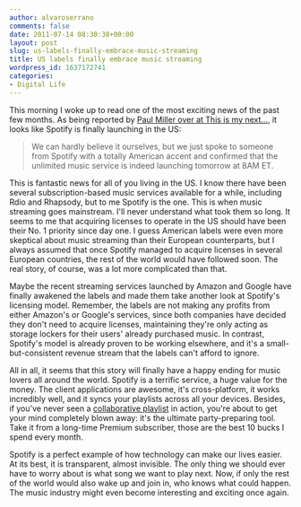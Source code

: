 ```yaml
---
author: alvaroserrano
comments: false
date: 2011-07-14 08:30:38+00:00
layout: post
slug: us-labels-finally-embrace-music-streaming
title: US labels finally embrace music streaming
wordpress_id: 1637172741
categories:
- Digital Life
---
```


This morning I woke up to read one of the most exciting news of the past few months. As being reported by [Paul Miller over at This is my next...](http://thisismynext.com/2011/07/13/spotify-launching-8am-tomorrow-open-pre-registered-users/), it looks like Spotify is finally launching in the US:


<blockquote>We can hardly believe it ourselves, but we just spoke to someone from Spotify with a totally American accent and confirmed that the unlimited music service is indeed launching tomorrow at 8AM ET.</blockquote>


This is fantastic news for all of you living in the US. I know there have been several subscription-based music services available for a while, including Rdio and Rhapsody, but to me Spotify is the one. This is when music streaming goes mainstream. I'll never understand what took them so long. It seems to me that acquiring licenses to operate in the US should have been their No. 1 priority since day one. I guess American labels were even more skeptical about music streaming than their European counterparts, but I always assumed that once Spotify managed to acquire licenses in several European countries, the rest of the world would have followed soon. The real story, of course, was a lot more complicated than that.

Maybe the recent streaming services launched by Amazon and Google have finally awakened the labels and made them take another look at Spotify's licensing model. Remember, the labels are not making any profits from either Amazon's or Google's services, since both companies have decided they don't need to acquire licenses, maintaining they're only acting as storage lockers for their users' already purchased music. In contrast, Spotify's model is already proven to be working elsewhere, and it's a small-but-consistent revenue stream that the labels can't afford to ignore.

All in all, it seems that this story will finally have a happy ending for music lovers all around the world. Spotify is a terrific service, a huge value for the money. The client applications are awesome, it's cross-platform, it works incredibly well, and it syncs your playlists across all your devices. Besides, if you've never seen a [collaborative playlist](http://www.spotify.com/uk/blog/archives/2008/01/30/collaborative-playlists/) in action, you're about to get your mind completely blown away: it's the ultimate party-preparing tool. Take it from a long-time Premium subscriber, those are the best 10 bucks I spend every month.

Spotify is a perfect example of how technology can make our lives easier. At its best, it is transparent, almost invisible. The only thing we should ever have to worry about is what song we want to play next. Now, if only the rest of the world would also wake up and join in, who knows what could happen. The music industry might even become interesting and exciting once again.

